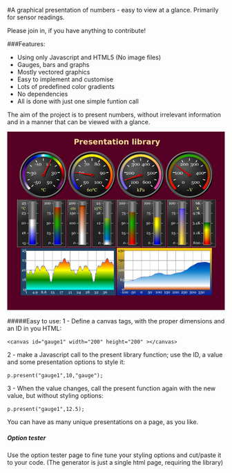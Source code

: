 #A graphical presentation of numbers - easy to view at a glance.
Primarily for sensor readings.

Please join in, if you have anything to contribute!

###Features:
* Using only Javascript and HTML5 (No image files)
* Gauges, bars and graphs
* Mostly vectored graphics
* Easy to implement and customise
* Lots of predefined color gradients
* No dependencies
* All is done with just one simple funtion call

The aim of the project is to present numbers, without irrelevant information and in a manner that can be viewed with a glance.

![Overview](https://github.com/paragi/plib/blob/master/present.jpg)

#####Easy to use:
1 - Define a canvas tags, with the proper dimensions and an ID in you HTML:  

    <canvas id="gauge1" width="200" height="200" ></canvas>

2 - make a Javascript call to the present library function; 
use the ID, a value and some presentation options to  style it:

    p.present("gauge1",10,"gauge");

3 - When the value changes, call the present function again with the new value, but without styling options:

    p.present("gauge1",12.5);

You can have as many unique presentations on a page, as you like.


##### Option tester
Use the option tester page to fine tune your styling options and cut/paste it to your code.
(The generator is just a single html page, requiring the library)


